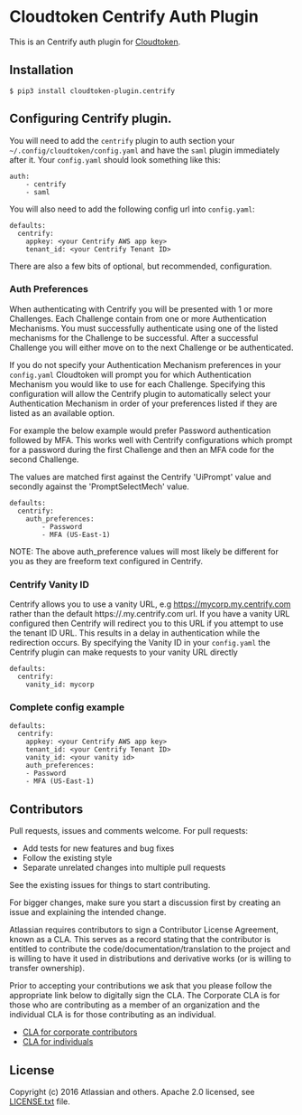 # Cloudtoken Centrify Auth Plugin

This is an Centrify auth plugin for [Cloudtoken](https://bitbucket.org/atlassian/cloudtoken).

## Installation

    $ pip3 install cloudtoken-plugin.centrify

## Configuring Centrify plugin.

You will need to add the `centrify` plugin to auth section your `~/.config/cloudtoken/config.yaml` and have the `saml` plugin
immediately after it. Your `config.yaml` should look something like this: 

    auth:
        - centrify
        - saml

You will also need to add the following config url into `config.yaml`:

    defaults:
      centrify:
        appkey: <your Centrify AWS app key>
        tenant_id: <your Centrify Tenant ID>

There are also a few bits of optional, but recommended, configuration.

### Auth Preferences

When authenticating with Centrify you will be presented with 1 or more Challenges. Each Challenge contain
from one or more Authentication Mechanisms. You must successfully authenticate using one of the listed mechanisms for
the Challenge to be successful. After a successful Challenge you will either move on to the next Challenge or be
authenticated.

If you do not specify your Authentication Mechanism preferences in your `config.yaml` Cloudtoken will prompt you for 
which Authentication Mechanism you would like to use for each Challenge. Specifying this configuration will allow the
Centrify plugin to automatically select your Authentication Mechanism in order of your preferences listed if they are
listed as an available option.

For example the below example would prefer Password authentication followed by MFA. This works well with Centrify
configurations which prompt for a password during the first Challenge and then an MFA code for the second Challenge.

The values are matched first against the Centrify 'UiPrompt' value and secondly against the
'PromptSelectMech' value.

    defaults:
      centrify:
        auth_preferences:
            - Password
            - MFA (US-East-1)

NOTE: The above auth_preference values will most likely be different for you as they are freeform text configured
in Centrify.
            
### Centrify Vanity ID

Centrify allows you to use a vanity URL, e.g https://mycorp.my.centrify.com rather than the default
https://<tenantid>.my.centrify.com url. If you have a vanity URL configured then Centrify will redirect you to this
URL if you attempt to use the tenant ID URL. This results in a delay in authentication while the redirection occurs. By
specifying the Vanity ID in your `config.yaml` the Centrify plugin can make requests to your vanity URL directly

    defaults:
      centrify:
        vanity_id: mycorp
        
### Complete config example

    defaults:
      centrify:
        appkey: <your Centrify AWS app key>
        tenant_id: <your Centrify Tenant ID>
        vanity_id: <your vanity id>
        auth_preferences:
        - Password
        - MFA (US-East-1)
        

## Contributors

Pull requests, issues and comments welcome. For pull requests:

* Add tests for new features and bug fixes
* Follow the existing style
* Separate unrelated changes into multiple pull requests

See the existing issues for things to start contributing.

For bigger changes, make sure you start a discussion first by creating
an issue and explaining the intended change.

Atlassian requires contributors to sign a Contributor License Agreement,
known as a CLA. This serves as a record stating that the contributor is
entitled to contribute the code/documentation/translation to the project
and is willing to have it used in distributions and derivative works
(or is willing to transfer ownership).

Prior to accepting your contributions we ask that you please follow the appropriate
link below to digitally sign the CLA. The Corporate CLA is for those who are
contributing as a member of an organization and the individual CLA is for
those contributing as an individual.

* [CLA for corporate contributors](https://na2.docusign.net/Member/PowerFormSigning.aspx?PowerFormId=e1c17c66-ca4d-4aab-a953-2c231af4a20b)
* [CLA for individuals](https://na2.docusign.net/Member/PowerFormSigning.aspx?PowerFormId=3f94fbdc-2fbe-46ac-b14c-5d152700ae5d)

## License

Copyright (c) 2016 Atlassian and others.
Apache 2.0 licensed, see [LICENSE.txt](LICENSE.txt) file.